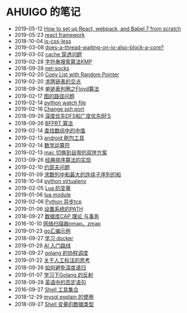 # AHUIGO 的笔记
- 2019-05-12 [How to set up React, webpack, and Babel 7 from scratch](/b/ria/react-webpack-babel) 
- 2019-05-23 [react framework](/b/ria/react-framework) 
- 2018-10-04 [js-css-less](/b/ria/js-css-less) 
- 2019-03-08 [does-a-thread-waiting-on-io-also-block-a-core?](/b/py/py-async-cpu) 
- 2019-03-02 [cache 穿透问题](/b/db/redis-cache) 
- 2019-02-28 [字符串搜索算法KMP](/b/algorithm/algo-str-search) 
- 2018-09-28 [net-socks](/b/net/net-proxy-socks) 
- 2019-02-20 [Copy List with Random Pointer](/b/algorithm/list-copy) 
- 2019-02-20 [求两链表的交点](/b/algorithm/list-intersection) 
- 2018-09-26 [单链表判圈之Floyd算法](/b/algorithm/list-intersection-floyd) 
- 2019-02-17 [图的路径问题](/b/algorithm/graph-path) 
- 2019-02-14 [python watch file](/b/py/py-file-watch) 
- 2019-02-16 [Change ssh port](/b/net/net-ssh-port) 
- 2018-09-26 [深度优先DFS和广度优先BFS](/b/algorithm/graph-dfs-bfs) 
- 2018-09-26 [BFPRT 算法](/b/algorithm/sort-topk) 
- 2019-02-14 [查找数组中的中值](/b/algorithm/sort-topk-kth) 
- 2019-02-13 [android 刷包工具](/b/net/net-sniffer-android) 
- 2019-02-14 [数学运算符](/b/math/math-num-operator) 
- 2019-02-13 [mac 切换到自带的双拼方案](/b/mac/mac-inputmethod-pinyin) 
- 2013-09-26 [经典排序算法的实现](/b/algorithm/sort) 
- 2019-02-10 [约瑟夫问题](/b/algorithm/algo-dp-josephus-problem) 
- 2019-01-09 [求数列中和最大的连续子序列的和](/b/algorithm/algo-dp-array-max-consecutive-sub) 
- 2018-10-04 [python virtualenv](/b/py/py-test-virtualenv) 
- 2019-02-05 [Lua 的变量](/b/arch/lua-var) 
- 2019-01-06 [lua module](/b/arch/lua-module) 
- 2019-02-06 [Python 异步tcp](/b/py/py-asyncio-http) 
- 2019-01-06 [设置系统的PATH](/b/c/ops-path) 
- 2018-09-27 [数据库CAP 理论 与事务](/b/arch/arch-cap) 
- 2016-10-10 [网络扫描器nmap、zmap](/b/net/net-nmap-zmap) 
- 2019-01-23 [go汇编示例](/b/go/go-asm) 
- 2018-09-27 [学习 docker](/b/arch/arch-docker) 
- 2019-01-29 [AI 入门路线](/b/ai/ai-book) 
- 2018-09-27 [golang 的协程调度](/b/go/18.go-routines-inner) 
- 2019-01-22 [关于人工标注的思考](/b/code/code-manual-annotation) 
- 2018-09-26 [如何避免深度递归](/b/algorithm/3.algo-self-call) 
- 2019-01-07 [学习下Golang 的反射](/b/go/17.go-reflect) 
- 2018-09-28 [英语中的否定语句](/b/eng/s/1.not) 
- 2016-09-27 [Shell 工具集合](/b/c/shell-tool) 
- 2018-12-29 [mysql explain 的使用](/b/db/mysql-index-explain) 
- 2018-09-27 [Shell 变量的数据类型](/b/c/1.shell-var) 
